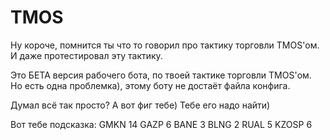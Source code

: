 ﻿# TMOS

Ну короче, помнится ты что то говорил про тактику торговли TMOS'ом.
И даже протестировал эту тактику.

Это БЕТА версия рабочего бота, по твоей тактике торговли TMOS'ом.
Но есть одна проблемка), этому боту не достаёт файла конфига.

Думал всё так просто? А вот фиг тебе)
Тебе его надо найти)

Вот тебе подсказка:
GMKN 14
GAZP 6
BANE 3
BLNG 2
RUAL 5
KZOSP 6
